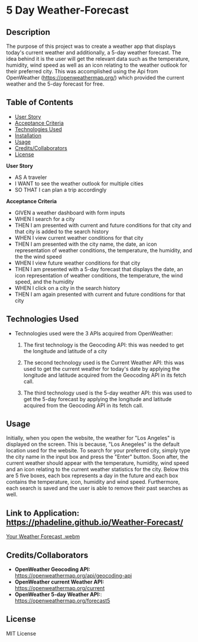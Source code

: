 # 5 Day Weather-Forecast

## Description
The purpose of this project was to create a weather app that displays today's current weather and additionally, a 5-day weather forecast. The idea behind it is the user will get the relevant data such as the temperature, humidity, wind speed as well as an icon relating to the weather outlook for their preferred city. This was accomplished using the Api from OpenWeather (https://openweathermap.org/) which provided the current weather and the 5-day forecast for free. 

## Table of Contents
- [User Story](#userstory)
- [Acceptance Criteria](#acceptancecriteria)
- [Technologies Used](#technologiesused)
- [Installation](#installation)
- [Usage](#usage)
- [Credits/Collaborators](#credits/collaborators)
- [License](#license)

**User Story**
- AS A traveler
- I WANT to see the weather outlook for multiple cities
- SO THAT I can plan a trip accordingly


**Acceptance Criteria**
- GIVEN a weather dashboard with form inputs
- WHEN I search for a city
- THEN I am presented with current and future conditions for that city and that city is added to the search history
- WHEN I view current weather conditions for that city
- THEN I am presented with the city name, the date, an icon representation of weather conditions, the temperature, the humidity, and the the wind speed
- WHEN I view future weather conditions for that city
- THEN I am presented with a 5-day forecast that displays the date, an icon representation of weather conditions, the temperature, the wind speed, and the humidity
- WHEN I click on a city in the search history
- THEN I am again presented with current and future conditions for that city

## Technologies Used
- Technologies used were the 3 APIs acquired from OpenWeather:
    1. The first technology is the Geocoding API: this was needed to get the longitude and latitude of a city

    2. The second technology used is the Current Weather API: this was used to get the current weather for today's date by applying the longitude and latitude acquired from the Geocoding API in its fetch call.

    3. The third technology used is the 5-day weather API: this was used to get the 5-day forecast by applying the longitude and latitude acquired from the Geocoding API in its fetch call.


## Usage
Initially, when you open the website, the weather for "Los Angeles" is displayed on the screen. This is because, "Los Anegeles" is the default location used for the website. To search for your preferred city, simply type the city name in the input box and press the "Enter" button. Soon after, the current weather should appear with the temperature, humidity, wind speed and an icon relating to the current weather statistics for the city. Below this are 5 five boxes, each box represents a day in the future and each box contains the temperature, icon, humidity and wind speed. Furthermore, each search is saved and the user is able to remove their past searches as well.


## Link to Application: https://phadeline.github.io/Weather-Forecast/

[Your Weather Forecast .webm](https://user-images.githubusercontent.com/112015433/206255464-8f052ef0-de12-46dc-a25b-09ca9ff2ec08.webm)

## Credits/Collaborators
- **OpenWeather Geocoding API:** https://openweathermap.org/api/geocoding-api
- **OpenWeather current Weather API:** https://openweathermap.org/current
- **OpenWeather 5-day Weather API:**: https://openweathermap.org/forecast5


## License
MIT License
